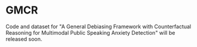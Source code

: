 # GMCR
Code and dataset for "A General Debiasing Framework with Counterfactual Reasoning for Multimodal Public Speaking Anxiety Detection" will be released soon.
